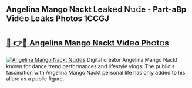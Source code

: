 ## Angelina Mango Nackt Le𝚊k𝚎d N𝚞𝚍e - Part-aBp Vid𝚎o Le𝚊ks Photos 1CCGJ

# <h2><a href="http://fb973f.evod.top/?m=Angelina+Mango+Nackt">🔗 👉🔴 Angelina Mango Nackt Vid𝚎o Ph𝚘t𝚘s</a></h2>

[![Angelina Mango Nackt N𝚞d𝚎s](https://i.imgur.com/8V9OHl7.gif)](http://fb973f.evod.top/?m=Angelina+Mango+Nackt)
Digital creator Angelina Mango Nackt known for dance trend performances and lifestyle vlogs. The public's fascination with Angelina Mango Nackt personal life has only added to his allure as a public figure. 
